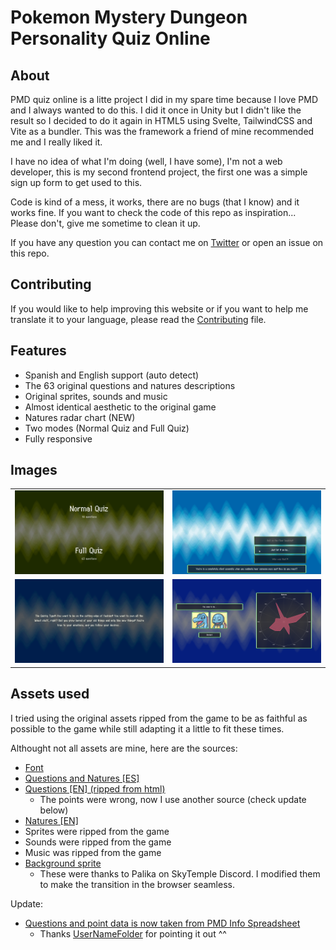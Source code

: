 # Pokemon Mystery Dungeon Personality Quiz Online

## About

PMD quiz online is a litte project I did in my spare time because I love PMD and I always wanted to do this. I did it once in Unity but I didn't like the result so I decided to do it again in HTML5 using Svelte, TailwindCSS and Vite as a bundler. This was the framework a friend of mine recommended me and I really liked it. 

I have no idea of what I'm doing (well, I have some), I'm not a web developer, this is my second frontend project, the first one was a simple sign up form to get used to this.

Code is kind of a mess, it works, there are no bugs (that I know) and it works fine. If you want to check the code of this repo as inspiration... Please don't, give me sometime to clean it up.

If you have any question you can contact me on [Twitter](https://twitter.com/rionisguild) or open an issue on this repo.

## Contributing

If you would like to help improving this website or if you want to help me translate it to your language, please read the [Contributing](./Contributing.md) file.

## Features

- Spanish and English support (auto detect)
- The 63 original questions and natures descriptions
- Original sprites, sounds and music
- Almost identical aesthetic to the original game
- Natures radar chart (NEW)
- Two modes (Normal Quiz and Full Quiz)
- Fully responsive

## Images

|                                           |                                           |
|-------------------------------------------|-------------------------------------------|
| !["Starting_Screen"](./readmefiles/1.png) | !["Starting_Screen"](./readmefiles/2.png) |
| !["Starting_Screen"](./readmefiles/4.png) | !["Starting_Screen"](./readmefiles/3.png) |


## Assets used

I tried using the original assets ripped from the game to be as faithful as possible to the game while still adapting it a little to fit these times.

Althought not all assets are mine, here are the sources:

- [Font](https://www.dafont.com/es/wonder-mail.font)
- [Questions and Natures [ES]](https://www.wikidex.net/wiki/Test_de_personalidad_de_Pokémon_Mundo_misterioso:_Exploradores_del_cielo)
- [Questions [EN] (ripped from html)](https://explorerofsky.github.io/pmd-sky-quiz/)
  - The points were wrong, now I use another source (check update below)
- [Natures [EN]](https://www.deviantart.com/sparklespeed/journal/Pokemon-Mystery-Dungeon-EoS-Nature-Descriptions-439788647)
- Sprites were ripped from the game
- Sounds were ripped from the game
- Music was ripped from the game
- [Background sprite](https://discord.com/channels/710190644152369162/1029472133073604708/1035347628025716816)
  - These were thanks to Palika on SkyTemple Discord. I modified them to make the transition in the browser seamless.

Update:
 - [Questions and point data is now taken from PMD Info Spreadsheet](https://docs.google.com/spreadsheets/d/18utO_lCpWQ7iXY9wpbtxXpgmzebEI2IRjADp6IrUKZ0/view#gid=422133115)
   - Thanks [UserNameFolder](https://www.reddit.com/r/MysteryDungeon/comments/ylgmf5/comment/iuyhfdr/?utm_source=share&utm_medium=web2x&context=3) for pointing it out ^^